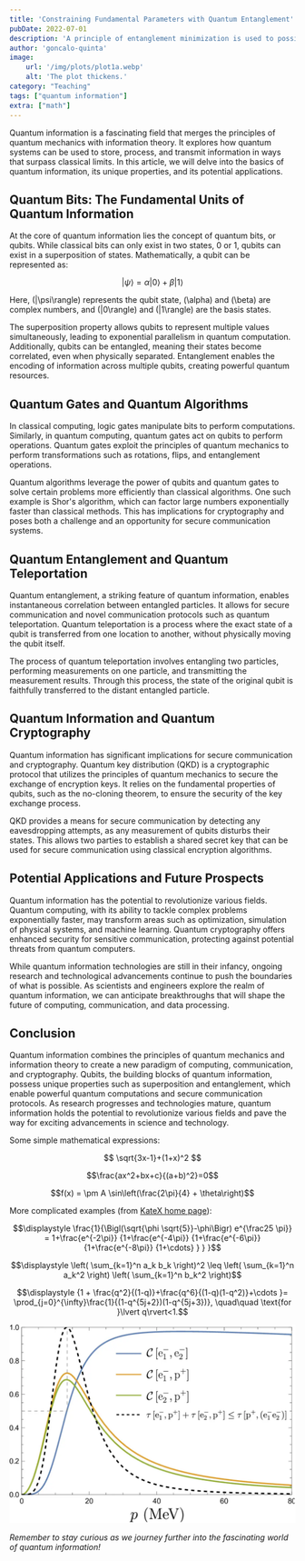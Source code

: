 ```yaml
---
title: 'Constraining Fundamental Parameters with Quantum Entanglement'
pubDate: 2022-07-01
description: 'A principle of entanglement minimization is used to possibly explain the values of neutirno mixing parameters.'
author: 'goncalo-quinta'
image:
    url: '/img/plots/plot1a.webp'
    alt: 'The plot thickens.'
category: "Teaching"
tags: ["quantum information"]
extra: ["math"]
---
```


Quantum information is a fascinating field that merges the principles of quantum mechanics with information theory. It explores how quantum systems can be used to store, process, and transmit information in ways that surpass classical limits. In this article, we will delve into the basics of quantum information, its unique properties, and its potential applications.

## Quantum Bits: The Fundamental Units of Quantum Information

At the core of quantum information lies the concept of quantum bits, or qubits. While classical bits can only exist in two states, 0 or 1, qubits can exist in a superposition of states. Mathematically, a qubit can be represented as:

$$|\psi\rangle = \alpha |0\rangle + \beta |1\rangle$$

Here, \(|\psi\rangle\) represents the qubit state, \(\alpha\) and \(\beta\) are complex numbers, and \(|0\rangle\) and \(|1\rangle\) are the basis states.

The superposition property allows qubits to represent multiple values simultaneously, leading to exponential parallelism in quantum computation. Additionally, qubits can be entangled, meaning their states become correlated, even when physically separated. Entanglement enables the encoding of information across multiple qubits, creating powerful quantum resources.

## Quantum Gates and Quantum Algorithms

In classical computing, logic gates manipulate bits to perform computations. Similarly, in quantum computing, quantum gates act on qubits to perform operations. Quantum gates exploit the principles of quantum mechanics to perform transformations such as rotations, flips, and entanglement operations.

Quantum algorithms leverage the power of qubits and quantum gates to solve certain problems more efficiently than classical algorithms. One such example is Shor's algorithm, which can factor large numbers exponentially faster than classical methods. This has implications for cryptography and poses both a challenge and an opportunity for secure communication systems.

## Quantum Entanglement and Quantum Teleportation

Quantum entanglement, a striking feature of quantum information, enables instantaneous correlation between entangled particles. It allows for secure communication and novel communication protocols such as quantum teleportation. Quantum teleportation is a process where the exact state of a qubit is transferred from one location to another, without physically moving the qubit itself.

The process of quantum teleportation involves entangling two particles, performing measurements on one particle, and transmitting the measurement results. Through this process, the state of the original qubit is faithfully transferred to the distant entangled particle.

## Quantum Information and Quantum Cryptography

Quantum information has significant implications for secure communication and cryptography. Quantum key distribution (QKD) is a cryptographic protocol that utilizes the principles of quantum mechanics to secure the exchange of encryption keys. It relies on the fundamental properties of qubits, such as the no-cloning theorem, to ensure the security of the key exchange process.

QKD provides a means for secure communication by detecting any eavesdropping attempts, as any measurement of qubits disturbs their states. This allows two parties to establish a shared secret key that can be used for secure communication using classical encryption algorithms.

## Potential Applications and Future Prospects

Quantum information has the potential to revolutionize various fields. Quantum computing, with its ability to tackle complex problems exponentially faster, may transform areas such as optimization, simulation of physical systems, and machine learning. Quantum cryptography offers enhanced security for sensitive communication, protecting against potential threats from quantum computers.

While quantum information technologies are still in their infancy, ongoing research and technological advancements continue to push the boundaries of what is possible. As scientists and engineers explore the realm of quantum information, we can anticipate breakthroughs that will shape the future of computing, communication, and data processing.

## Conclusion

Quantum information combines the principles of quantum mechanics and information theory to create a new paradigm of computing, communication, and cryptography. Qubits, the building blocks of quantum information, possess unique properties such as superposition and entanglement, which enable powerful quantum computations and secure communication protocols. As research progresses and technologies mature, quantum information holds the potential to revolutionize various fields and pave the way for exciting advancements in science and technology.

Some simple mathematical expressions:

$$ \sqrt{3x-1}+(1+x)^2 $$

$$\frac{ax^2+bx+c}{(a+b)^2}=0$$

$$f(x) = \pm A \sin\left(\frac{2\pi}{4} + \theta\right)$$

More complicated examples (from [KateX home page](https://katex.org)):

$$\displaystyle \frac{1}{\Bigl(\sqrt{\phi \sqrt{5}}-\phi\Bigr) e^{\frac25 \pi}} = 1+\frac{e^{-2\pi}} {1+\frac{e^{-4\pi}} {1+\frac{e^{-6\pi}} {1+\frac{e^{-8\pi}} {1+\cdots} } } }$$

$$\displaystyle \left( \sum_{k=1}^n a_k b_k \right)^2 \leq \left( \sum_{k=1}^n a_k^2 \right) \left( \sum_{k=1}^n b_k^2 \right)$$

$$\displaystyle {1 +  \frac{q^2}{(1-q)}+\frac{q^6}{(1-q)(1-q^2)}+\cdots }= \prod_{j=0}^{\infty}\frac{1}{(1-q^{5j+2})(1-q^{5j+3})}, \quad\quad \text{for }\lvert q\rvert<1.$$

![The plot thickens.](../../assets/plot2a.webp)
<!-- <img src="../../assets/plot2a.webp" alt="The plot thickens." width="200"/> -->


*Remember to stay curious as we journey further into the fascinating world of quantum information!*
